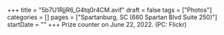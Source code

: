 +++
title = "5b7U1RjjR6_G4tq0r4CM.avif"
draft = false
tags = ["Photos"]
categories = []
pages = ["Spartanburg, SC (660 Spartan Blvd Suite 250)"]
startDate = ""
+++
Prize counter on June 22, 2022. (PC: Flickr)
